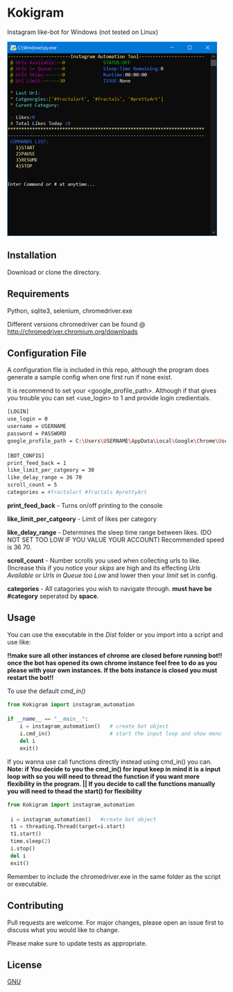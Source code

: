 # Kokigram

Instagram like-bot for Windows (not tested on Linux)

![Instagram Like-bot](https://github.com/Klutix/Images/blob/master/instagram%20like%20bot.png)


## Installation

Download or clone the directory.


## Requirements

Python, sqlite3, selenium, chromedriver.exe

Different versions chromedriver can be found @ http://chromedriver.chromium.org/downloads

## Configuration File

A configuration file is included in this repo, although the program does generate a sample config when one first run if none exist.

It is recommend to set your <google_profile_path>. Although if that gives you trouble you can set <use_login> to 1 and provide login credientials.

```bash
[LOGIN]
use_login = 0
username = USERNAME
password = PASSWORD
google_profile_path = C:\Users\USERNAME\AppData\Local\Google\Chrome\User Data

[BOT_CONFIG]
print_feed_back = 1
like_limit_per_catgeory = 30
like_delay_range = 36 70
scroll_count = 5
categories = #fractalart #fractals #prettyArt
```
**print_feed_back** - Turns on/off printing to the console

**like_limit_per_catgeory** - Limit of likes per category

**like_delay_range** - Determines the sleep time range between likes. (DO NOT SET TOO LOW IF YOU VALUE YOUR ACCOUNT) Recommended speed is 36 70.

**scroll_count** - Number scrolls you used when collecting urls to like. (Increase this if you notice your *skips* are high and its effecting *Urls Available* or *Urls in Queue too Low* and lower then your *limit* set in config.

**categories** - All catagories you wish to navigate through. **must have be #category** seperated by **space**.

## Usage

You can use the executable in the *Dist* folder or you import into a script and use like:

**!!make sure all other instances of chrome are closed before running bot!! once the bot has opened its own chrome instance feel free to do as you please with your own instances. If the bots instance is closed you must restart the bot!!**

To use the default *cmd_in()*

```python
from Kokigram import instagram_automation

if __name__ == "__main__":    
    i = instagram_automation()   # create bot object
    i.cmd_in()                   # start the input loop and show menu
    del i                       
    exit()
```
If you wanna use call functions directly instead using cmd_in() you can.
**Note: if You decide to you the cmd_in() for input keep in mind it is a input loop with so you will need to thread the function if you want more flexibility in the program. || If you decide to call the functions manually you will need to thead the start() for flexibility**

```python
from Kokigram import instagram_automation

 i = instagram_automation()   #create bot object
 t1 = threading.Thread(target=i.start)
 t1.start()
 time.sleep(2)
 i.stop()
 del i
 exit()
 ```
Remember to include the chromedriver.exe in the same folder as the script or executable.

## Contributing
Pull requests are welcome. For major changes, please open an issue first to discuss what you would like to change.

Please make sure to update tests as appropriate.

## License
[GNU](https://choosealicense.com/licenses/gnu/)
